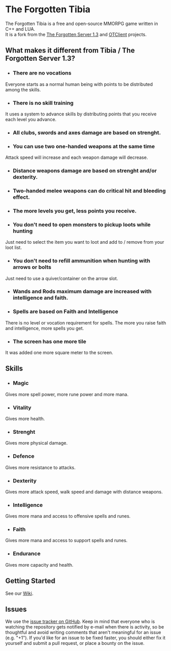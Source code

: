 The Forgotten Tibia
===============

The Forgotten Tibia is a free and open-source MMORPG game written in C++ and LUA.  
It is a fork from the [The Forgotten Server 1.3](https://github.com/otland/forgottenserver/commit/3b63f65) and [OTClient](https://github.com/edubart/otclient/commit/07b4b78) projects.

## What makes it different from Tibia / The Forgotten Server 1.3?

- ### There are no vocations  
Everyone starts as a normal human being with points to be distributed among the skills.

- ### There is no skill training  
It uses a system to advance skills by distributing points that you receive each level you advance.

- ### All clubs, swords and axes damage are based on strenght.

- ### You can use two one-handed weapons at the same time  
Attack speed will increase and each weapon damage will decrease.

- ### Distance weapons damage are based on strenght and/or dexterity.

- ### Two-handed melee weapons can do critical hit and bleeding effect.

- ### The more levels you get, less points you receive.

- ### You don't need to open monsters to pickup loots while hunting  
Just need to select the item you want to loot and add to / remove from your loot list.

- ### You don't need to refill ammunition when hunting with arrows or bolts  
Just need to use a quiver/container on the arrow slot.

- ### Wands and Rods maximum damage are increased with intelligence and faith.

- ### Spells are based on Faith and Intelligence  
There is no level or vocation requirement for spells. The more you raise faith and intelligence, more spells you get.

- ### The screen has one more tile  
It was added one more square meter to the screen.

## Skills
- ### Magic
Gives more spell power, more rune power and more mana.
- ### Vitality
Gives more health.
- ### Strenght
Gives more physical damage.
- ### Defence
Gives more resistance to attacks.
- ### Dexterity
Gives more attack speed, walk speed and damage with distance weapons.
- ### Intelligence
Gives more mana and access to offensive spells and runes.
- ### Faith
Gives more mana and access to support spells and runes.
- ### Endurance
Gives more capacity and health.

## Getting Started

See our [Wiki](https://github.com/GustavoContreiras/TheForgottenTibia/wiki).

## Issues

We use the [issue tracker on GitHub](https://github.com/GustavoContreiras/TheForgottenTibiaServer/issues). Keep in mind that everyone who is watching the repository gets notified by e-mail when there is activity, so be thoughtful and avoid writing comments that aren't meaningful for an issue (e.g. "+1"). If you'd like for an issue to be fixed faster, you should either fix it yourself and submit a pull request, or place a bounty on the issue.
